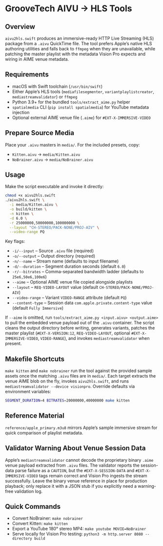 # GrooveTech AIVU → HLS Tools

## Overview

`aivu2hls.swift` produces an immersive-ready HTTP Live Streaming (HLS) package from a `.aivu` QuickTime file. The tool prefers Apple’s native HLS authoring utilities and falls back to `ffmpeg` when they are unavailable, while patching the master playlist with the metadata Vision Pro expects and wiring in AIME venue metadata.

## Requirements

- macOS with Swift toolchain (`/usr/bin/swift`)
- Either Apple’s HLS tools (`mediafilesegmenter`, `variantplaylistcreator`, `mediastreamvalidator`) or `ffmpeg`
- Python 3.9+ for the bundled `tools/extract_aime.py` helper
- `spatialmedia` CLI (`pip install spatialmedia`) for YouTube metadata injection
- Optional external AIME venue file (`.aime`) for `#EXT-X-IMMERSIVE-VIDEO`

## Prepare Source Media

Place your `.aivu` masters in `media/`. For the included presets, copy:

- `Kitten.aivu` → `media/Kitten.aivu`
- `NoBrainer.aivu` → `media/NoBrainer.aivu`

## Usage

Make the script executable and invoke it directly:

```bash
chmod +x aivu2hls.swift
./aivu2hls.swift \
  -i media/Kitten.aivu \
  -o build/kitten \
  -n kitten \
  -d 6.0 \
  -r 25000000,50000000,100000000 \
  --layout "CH-STEREO/PACK-NONE/PROJ-AIV" \
  --video-range PQ
```

Key flags:

- `-i/--input` – Source `.aivu` file (required)
- `-o/--output` – Output directory (required)
- `-n/--name` – Stream name (defaults to input filename)
- `-d/--duration` – Segment duration seconds (default `6.0`)
- `-r/--bitrates` – Comma-separated bandwidth ladder (defaults to `25e6,50e6,100e6`)
- `--aime` – Optional AIME venue file copied alongside playlists
- `--layout` – `REQ-VIDEO-LAYOUT` value (default `CH-STEREO/PACK-NONE/PROJ-AIV`)
- `--video-range` – Variant `VIDEO-RANGE` attribute (default `PQ`)
- `--content-type` – Session data `com.apple.private.content-type` value (default `Fully Immersive`)

If `--aime` is omitted, run `tools/extract_aime.py <input.aivu> <output.aime>` to pull the embedded venue payload out of the `.aivu` container. The script cleans the output directory before writing, generates variants, patches the master playlist (`#EXT-X-VERSION:12`, `REQ-VIDEO-LAYOUT`, optional `#EXT-X-IMMERSIVE-VIDEO`, `VIDEO-RANGE`), and invokes `mediastreamvalidator` when present.

## Makefile Shortcuts

`make kitten` and `make nobrainer` run the tool against the provided sample assets once the matching `.aivu` files are in `media/`. Each target extracts the venue AIME blob on the fly, invokes `aivu2hls.swift`, and runs `mediastreamvalidator --device visionpro`. Override defaults via environment variables:

```bash
SEGMENT_DURATION=4 BITRATES=20000000,40000000 make kitten
```

## Reference Material

`reference/apple_primary.m3u8` mirrors Apple’s sample immersive stream for quick comparison of playlist metadata.

## Validator Warning About Venue Session Data

Apple’s `mediastreamvalidator` cannot decode the proprietary binary `.aime` venue payload extracted from `.aivu` files. The validator reports the session-data parse failure as a `CAUTION`, but the `#EXT-X-SESSION-DATA` and `#EXT-X-IMMERSIVE-VIDEO` tags remain correct and Vision Pro ingests the stream successfully. Leave the binary venue reference in place for production playback; only replace it with a JSON stub if you explicitly need a warning-free validation log.

## Quick Commands

- Convert NoBrainer: `make nobrainer`
- Convert Kitten: `make kitten`
- Export a YouTube 180° stereo MP4: `make youtube MOVIE=NoBrainer`
- Serve locally for Vision Pro testing: `python3 -m http.server 8080 --directory build`
